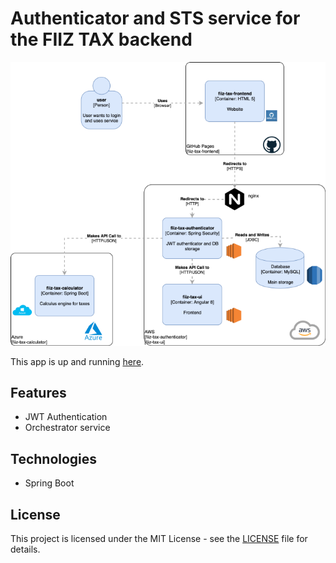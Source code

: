 # Authenticator and STS service for the FIIZ TAX backend

![](img/auth.png)


This app is up and running [here](https://fiiztax.com).

## Features
- JWT Authentication
- Orchestrator service

## Technologies
- Spring Boot

## License
This project is licensed under the
MIT License - see the [LICENSE](LICENSE) file for details.
